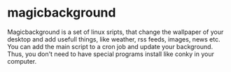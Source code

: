# magicbackground

Magicbackground is a set of linux sripts, that change the wallpaper of your desktop and add
usefull things, like weather, rss feeds, images, news etc. You can add the main script to a 
cron job and update your background. Thus, you don't need to have special programs install
like conky in your computer.
